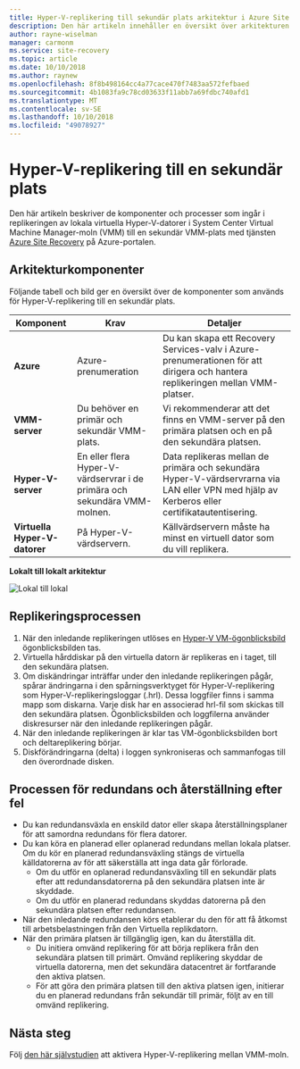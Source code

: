 ```yaml
---
title: Hyper-V-replikering till sekundär plats arkitektur i Azure Site Recovery | Microsoft Docs
description: Den här artikeln innehåller en översikt över arkitekturen för replikering av lokala virtuella Hyper-V-datorer till en sekundär System Center VMM-plats med Azure Site Recovery.
author: rayne-wiselman
manager: carmonm
ms.service: site-recovery
ms.topic: article
ms.date: 10/10/2018
ms.author: raynew
ms.openlocfilehash: 8f8b498164cc4a77cace470f7483aa572fefbaed
ms.sourcegitcommit: 4b1083fa9c78cd03633f11abb7a69fdbc740afd1
ms.translationtype: MT
ms.contentlocale: sv-SE
ms.lasthandoff: 10/10/2018
ms.locfileid: "49078927"
---
```

# <a name="hyper-v-replication-to-a-secondary-site"></a>Hyper-V-replikering till en sekundär plats

Den här artikeln beskriver de komponenter och processer som ingår i replikeringen av lokala virtuella Hyper-V-datorer i System Center Virtual Machine Manager-moln (VMM) till en sekundär VMM-plats med tjänsten [Azure Site Recovery](site-recovery-overview.md) på Azure-portalen.


## <a name="architectural-components"></a>Arkitekturkomponenter

Följande tabell och bild ger en översikt över de komponenter som används för Hyper-V-replikering till en sekundär plats.

**Komponent** | **Krav** | **Detaljer**
--- | --- | ---
**Azure** | Azure-prenumeration | Du kan skapa ett Recovery Services-valv i Azure-prenumerationen för att dirigera och hantera replikeringen mellan VMM-platser.
**VMM-server** | Du behöver en primär och sekundär VMM-plats. | Vi rekommenderar att det finns en VMM-server på den primära platsen och en på den sekundära platsen.
**Hyper-V-server** |  En eller flera Hyper-V-värdservrar i de primära och sekundära VMM-molnen. | Data replikeras mellan de primära och sekundära Hyper-V-värdservrarna via LAN eller VPN med hjälp av Kerberos eller certifikatautentisering.  
**Virtuella Hyper-V-datorer** | På Hyper-V-värdservern. | Källvärdservern måste ha minst en virtuell dator som du vill replikera.

**Lokalt till lokalt arkitektur**

![Lokal till lokal](./media/hyper-v-vmm-architecture/arch-onprem-onprem.png)

## <a name="replication-process"></a>Replikeringsprocessen

1. När den inledande replikeringen utlöses en [Hyper-V VM-ögonblicksbild](https://technet.microsoft.com/library/dd560637.aspx) ögonblicksbilden tas.
2. Virtuella hårddiskar på den virtuella datorn är replikeras en i taget, till den sekundära platsen.
3. Om diskändringar inträffar under den inledande replikeringen pågår, spårar ändringarna i den spårningsverktyget för Hyper-V-replikering som Hyper-V-replikeringsloggar (.hrl). Dessa loggfiler finns i samma mapp som diskarna. Varje disk har en associerad hrl-fil som skickas till den sekundära platsen. Ögonblicksbilden och loggfilerna använder diskresurser när den inledande replikeringen pågår.
4. När den inledande replikeringen är klar tas VM-ögonblicksbilden bort och deltareplikering börjar.
5. Diskförändringarna (delta) i loggen synkroniseras och sammanfogas till den överordnade disken.


## <a name="failover-and-failback-process"></a>Processen för redundans och återställning efter fel

- Du kan redundansväxla en enskild dator eller skapa återställningsplaner för att samordna redundans för flera datorer.
- Du kan köra en planerad eller oplanerad redundans mellan lokala platser. Om du kör en planerad redundansväxling stängs de virtuella källdatorerna av för att säkerställa att inga data går förlorade.
    - Om du utför en oplanerad redundansväxling till en sekundär plats efter att redundansdatorerna på den sekundära platsen inte är skyddade.
    - Om du utför en planerad redundans skyddas datorerna på den sekundära platsen efter redundansen.
- När den inledande redundansen körs etablerar du den för att få åtkomst till arbetsbelastningen från den Virtuella replikdatorn.
- När den primära platsen är tillgänglig igen, kan du återställa dit.
    - Du initiera omvänd replikering för att börja replikera från den sekundära platsen till primärt. Omvänd replikering skyddar de virtuella datorerna, men det sekundära datacentret är fortfarande den aktiva platsen.
    - För att göra den primära platsen till den aktiva platsen igen, initierar du en planerad redundans från sekundär till primär, följt av en till omvänd replikering.



## <a name="next-steps"></a>Nästa steg


Följ [den här självstudien](hyper-v-vmm-disaster-recovery.md) att aktivera Hyper-V-replikering mellan VMM-moln.
